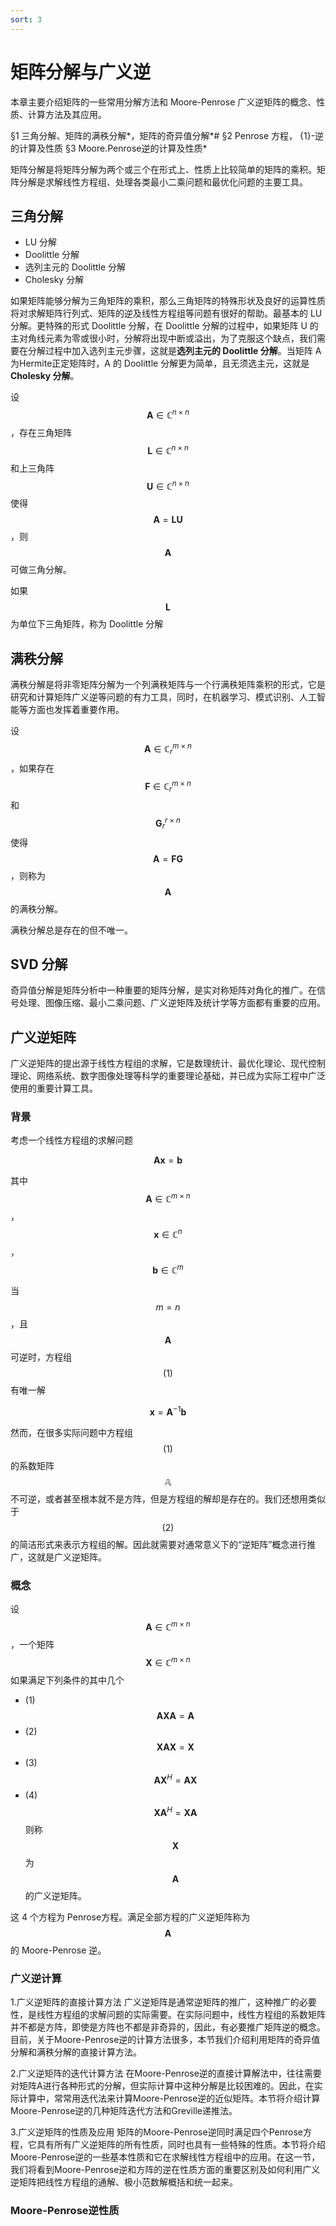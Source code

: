 ```yaml
---
sort: 3
---
```

# 矩阵分解与广义逆

本章主要介绍矩阵的一些常用分解方法和 Moore-Penrose 广义逆矩阵的概念、性质、计算方法及其应用。

§1 三角分解、矩阵的满秩分解*，矩阵的奇异值分解*#
§2 Penrose 方程， {1}-逆的计算及性质
§3 Moore.Penrose逆的计算及性质*

矩阵分解是将矩阵分解为两个或三个在形式上、性质上比较简单的矩阵的乘积。矩阵分解是求解线性方程组、处理各类最小二乘问题和最优化问题的主要工具。


## 三角分解

- LU 分解
- Doolittle 分解
- 选列主元的 Doolittle 分解
- Cholesky 分解

如果矩阵能够分解为三角矩阵的乘积，那么三角矩阵的特殊形状及良好的运算性质将对求解矩阵行列式、矩阵的逆及线性方程组等问题有很好的帮助。最基本的 LU 分解。更特殊的形式 Doolittle 分解，在 Doolittle 分解的过程中，如果矩阵 U 的主对角线元素为零或很小时，分解将出现中断或溢出，为了克服这个缺点，我们需要在分解过程中加入选列主元步骤，这就是**选列主元的 Doolittle 分解**。当矩阵 A 为Hermite正定矩阵时，A 的 Doolittle 分解更为简单，且无须选主元，这就是**Cholesky 分解**。


设 $$ \boldsymbol{A} \in \mathbb{C}^{n \times n} $$，存在三角矩阵 $$ \boldsymbol{L} \in \mathbb{C}^{n \times n} $$ 和上三角阵 $$ \boldsymbol{U} \in \mathbb{C}^{n \times n} $$ 使得 $$ \boldsymbol{A} = \boldsymbol{LU} $$ ，则 $$ \boldsymbol{A} $$ 可做三角分解。

如果 $$ \boldsymbol{L} $$ 为单位下三角矩阵，称为 Doolittle 分解


## 满秩分解

满秩分解是将非零矩阵分解为一个列满秩矩阵与一个行满秩矩阵乘积的形式，它是研究和计算矩阵广义逆等问题的有力工具，同时，在机器学习、模式识别、人工智能等方面也发挥着重要作用。

设 $$ \boldsymbol{A} \in \mathbb{C}^{m \times n}_r $$，如果存在 $$ \boldsymbol{F} \in \mathbb{C}^{m \times n}_r $$ 和 $$ \boldsymbol{G} ^{r \times n}_r $$ 使得 $$ \boldsymbol{A} = \boldsymbol{FG} $$ ，则称为 $$ \boldsymbol{A} $$ 的满秩分解。

满秩分解总是存在的但不唯一。


## SVD 分解

奇异值分解是矩阵分析中一种重要的矩阵分解，是实对称矩阵对角化的推广。在信号处理、图像压缩、最小二乘问题、广义逆矩阵及统计学等方面都有重要的应用。


## 广义逆矩阵

广义逆矩阵的提出源于线性方程组的求解，它是数理统计、最优化理论、现代控制理论、网络系统、数字图像处理等科学的重要理论基础，并已成为实际工程中广泛使用的重要计算工具。

### 背景

考虑一个线性方程组的求解问题 

$$ \boldsymbol{Ax} = \boldsymbol{b} \tag{1} $$

其中 $$ \boldsymbol{A} \in \mathbb{C}^{m \times n} $$， $$ \boldsymbol{x} \in \mathbb{C}^n $$， $$ \boldsymbol{b} \in \mathbb{C}^m $$

当 $$ m = n $$ ，且 $$ \boldsymbol{A} $$ 可逆时，方程组 $$ (1) $$ 有唯一解

$$ \boldsymbol{x} = \boldsymbol{A}^{-1} \boldsymbol{b} \tag{2} $$


然而，在很多实际问题中方程组 $$ (1) $$ 的系数矩阵 $$ \mathbb{A} $$ 不可逆，或者甚至根本就不是方阵，但是方程组的解却是存在的。我们还想用类似于 $$ (2) $$ 的简洁形式来表示方程组的解。因此就需要对通常意义下的“逆矩阵”概念进行推广，这就是广义逆矩阵。

### 概念

设 $$ \boldsymbol{A} \in \mathbb{C}^{m \times n} $$，一个矩阵 $$ \boldsymbol{X} \in \mathbb{C}^{m \times n} $$ 如果满足下列条件的其中几个
- (1) $$ \boldsymbol{AXA} = \boldsymbol{A} $$
- (2) $$ \boldsymbol{XAX} = \boldsymbol{X} $$
- (3) $$ \boldsymbol{AX}^H = \boldsymbol{AX} $$
- (4) $$ \boldsymbol{XA}^H = \boldsymbol{XA} $$
则称 $$ \boldsymbol{X} $$ 为 $$ \boldsymbol{A} $$ 的广义逆矩阵。

这 4 个方程为 Penrose方程。满足全部方程的广义逆矩阵称为 $$ \boldsymbol{A} $$ 的 Moore-Penrose 逆。


### 广义逆计算

1.广义逆矩阵的直接计算方法
广义逆矩阵是通常逆矩阵的推广，这种推广的必要性，是线性方程组的求解问题的实际需要。在实际问题中，线性方程组的系数矩阵并不都是方阵，即使是方阵也不都是非奇异的，因此，有必要推广矩阵逆的概念。目前，关于Moore-Penrose逆的计算方法很多，本节我们介绍利用矩阵的奇异值分解和满秩分解的直接计算方法。

2.广义逆矩阵的迭代计算方法
在Moore-Penrose逆的直接计算解法中，往往需要对矩阵A进行各种形式的分解，但实际计算中这种分解是比较困难的。因此，在实际计算中，常常用迭代法来计算Moore-Penrose逆的近似矩阵。本节将介绍计算Moore-Penrose逆的几种矩阵迭代方法和Greville递推法。

3.广义逆矩阵的性质及应用
矩阵的Moore-Penrose逆同时满足四个Penrose方程，它具有所有广义逆矩阵的所有性质，同时也具有一些特殊的性质。本节将介绍Moore-Penrose逆的一些基本性质和它在求解线性方程组中的应用。在这一节，我们将看到Moore-Penrose逆和方阵的逆在性质方面的重要区别及如何利用广义逆矩阵把线性方程组的通解、极小范数解概括和统一起来。

### Moore-Penrose逆性质



